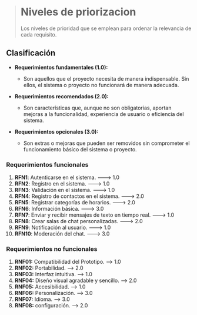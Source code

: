 


> # Niveles de priorizacion
> Los niveles de prioridad que se emplean para ordenar la relevancia de cada requisito.
## Clasificación
-   **Requerimientos fundamentales (1.0):**
    
    -   Son aquellos que el proyecto necesita de manera indispensable. Sin ellos, el sistema o proyecto no funcionará de manera adecuada.
-   **Requerimientos recomendados (2.0):**
    
    -   Son características que, aunque no son obligatorias, aportan mejoras a la funcionalidad, experiencia de usuario o eficiencia del sistema.
-   **Requerimientos opcionales (3.0):**
    
    -   Son extras o mejoras que pueden ser removidos sin comprometer el funcionamiento básico del sistema o proyecto.

### Requerimientos funcionales

1.  **RFN1**: Autenticarse en el sistema. ---> 1.0
2.  **RFN2**: Registro en el sistema. ---> 1.0
3.  **RFN3**: Validación en el sistema. ---> 1.0
4.  **RFN4**: Registro de contactos en el sistema. ---> 2.0
5.  **RFN5**: Registrar categorías de horarios. ---> 2.0
6.  **RFN6**: Información básica. ---> 3.0
7.  **RFN7**: Enviar y recibir mensajes de texto en tiempo real. ---> 1.0
8.  **RFN8**: Crear salas de chat personalizadas. ---> 2.0
9.  **RFN9**: Notificación al usuario. ---> 1.0
10.  **RFN10**: Moderación del chat. ---> 3.0

### Requerimientos no funcionales

1. **RNF01:** Compatibilidad del Prototipo. --> 1.0
2. **RNF02:** Portabilidad. --> 2.0
3. **RNF03:** Interfaz intuitiva. --> 1.0
4. **RNF04:** Diseño visual agradable y sencillo. --> 2.0
5. **RNF05:** Accesibilidad. --> 1.0
6. **RNF06:** Personalización. --> 3.0
7. **RNF07:** Idioma. --> 3.0
8. **RNF08:** configuración. --> 2.0
